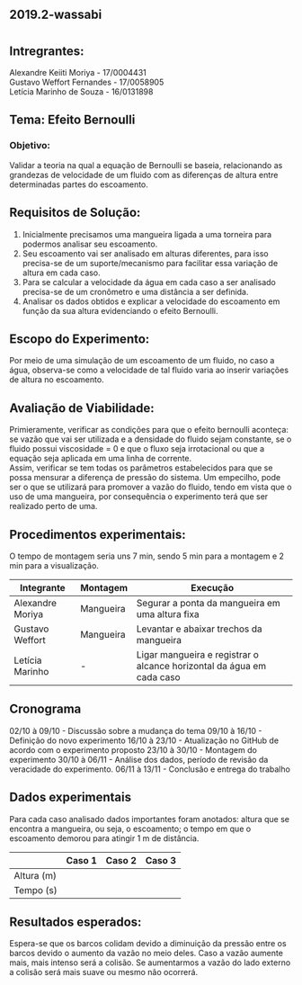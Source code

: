 ## 2019.2-wassabi
#
## Intregrantes:
Alexandre Keiiti Moriya - 17/0004431 <br />
Gustavo Weffort Fernandes - 17/0058905 <br />
Letícia Marinho de Souza - 16/0131898

## Tema: Efeito Bernoulli
### Objetivo: 
Validar a teoria na qual a equação de Bernoulli se baseia, relacionando as grandezas de velocidade de um fluido com as diferenças de altura entre determinadas partes do escoamento.

## Requisitos de Solução: 
1. Inicialmente precisamos uma mangueira ligada a uma torneira para podermos analisar seu escoamento.
2. Seu escoamento vai ser analisado em alturas diferentes, para isso precisa-se de um suporte/mecanismo para facilitar essa variação de altura em cada caso.
3. Para se calcular a velocidade da água em cada caso a ser analisado precisa-se de um cronômetro e uma distância a ser definida.
4. Analisar os dados obtidos e explicar a velocidade do escoamento em função da sua altura evidenciando o efeito Bernoulli.

## Escopo do Experimento: 
  Por meio de uma simulação de um escoamento de um fluido, no caso a água, observa-se como a velocidade de tal fluido varia ao inserir variações de altura no escoamento.


## Avaliação de Viabilidade: 
Primieramente, verificar as condições para que o efeito bernoulli aconteça: se vazão que vai ser utilizada e a densidade do fluido sejam constante, se o fluido possui viscosidade = 0 e que o fluxo seja irrotacional ou que a equação seja aplicada em uma linha de corrente.     
  Assim, verificar se tem todas os parâmetros estabelecidos para que se possa mensurar a diferença de pressão do sistema.
  Um empecilho, pode ser o que se utilizará para promover a vazão do fluido, tendo em vista que o uso de uma mangueira, por consequência o experimento terá que ser realizado perto de uma.

## Procedimentos experimentais:
  O tempo de montagem seria uns 7 min, sendo 5 min para a montagem e 2 min para a visualização. 
  
| Integrante | Montagem | Execução |
|--|--|--|
| Alexandre Moriya | Mangueira | Segurar a ponta da mangueira em uma altura fixa |
| Gustavo Weffort | Mangueira | Levantar e abaixar trechos da mangueira |
| Letícia Marinho |  -  | Ligar mangueira e registrar o alcance horizontal da água em cada caso |

## Cronograma
02/10 à 09/10 - Discussão sobre a mudança do tema
09/10 à 16/10 - Definição do novo experimento
16/10 à 23/10 - Atualização no GitHub de acordo com o experimento proposto
23/10 à 30/10 - Montagem do experimento
30/10 à 06/11 - Análise dos dados, período de revisão da veracidade do experimento.
06/11 à 13/11 - Conclusão e entrega do trabalho

## Dados experimentais
  Para cada caso analisado dados importantes foram anotados: altura que se encontra a mangueira, ou seja, o escoamento; o tempo em que o escoamento demorou para atingir 1 m de distância.

| | Caso 1 | Caso 2 | Caso 3 |
|--|--|--|--|
| Altura (m)|        |        |        | 
|Tempo (s)  |        |        |        | 


## Resultados esperados:
Espera-se que os barcos colidam devido a diminuição da pressão entre os barcos devido o aumento da vazão no meio deles. Caso a vazão aumente mais, mais intenso será a colisão. Se aumentarmos a vazão do lado externo a colisão será mais suave ou mesmo não ocorrerá.
